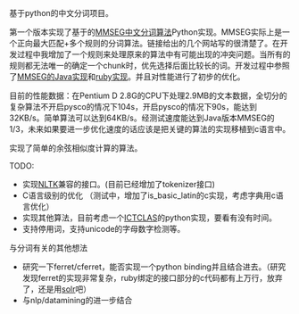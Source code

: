 基于python的中文分词项目。

第一个版本实现了基于的[MMSEG中文分词算法](http://technology.chtsai.org/mmseg/)Python实现。MMSEG实际上是一个正向最大匹配+多个规则的分词算法。链接给出的几个网站写的很清楚了。在开发过程中我增加了一个规则来处理原来的算法中有可能出现的冲突问题。当所有的规则都无法唯一的确定一个chunk时，优先选择后面比较长的词。开发过程中参照了[MMSEG的Java实现](http://www.solol.org/projects/mmseg/)和[ruby实现](http://rmmseg.rubyforge.org/)。并且对性能进行了初步的优化。

目前的性能数据：在Pentium D 2.8G的CPU下处理2.9MB的文本数据，全切分的复杂算法不开启pysco的情况下104s，开启pysco的情况下90s，能达到32KB/s。简单算法可以达到64KB/s。经测试速度能达到Java版本MMSEG的1/3，未来如果要进一步优化速度的话应该是把关键的算法的实现移植到c语言中。

实现了简单的余弦相似度计算的算法。

TODO:

  * 实现[NLTK](http://nltk.sourceforge.net/index.php)兼容的接口。(目前已经增加了tokenizer接口)
  * C语言级别的优化 （测试中，增加了is\_basic\_latin的c实现，考虑字典用c语言优化）
  * 实现其他算法，目前考虑一个[ICTCLAS](https://groups.google.com/group/ictclas)的python实现，要看有没有时间。
  * 支持停用词，支持unicode的字母数字检测等。

与分词有关的其他想法
  * 研究一下ferret/cferret，能否实现一个python binding并且结合进去。（研究发现ferret的实现非常复杂，ruby绑定的接口部分的c代码都有上万行，放弃了，还是用[solr](http://lucene.apache.org/solr/)吧）
  * 与nlp/datamining的进一步结合